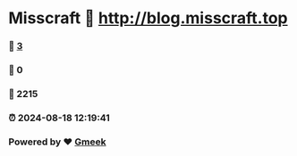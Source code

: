 # Misscraft :link: http://blog.misscraft.top 
### :page_facing_up: [3](http://blog.misscraft.top/tag.html) 
### :speech_balloon: 0 
### :hibiscus: 2215 
### :alarm_clock: 2024-08-18 12:19:41 
### Powered by :heart: [Gmeek](https://github.com/Meekdai/Gmeek)
